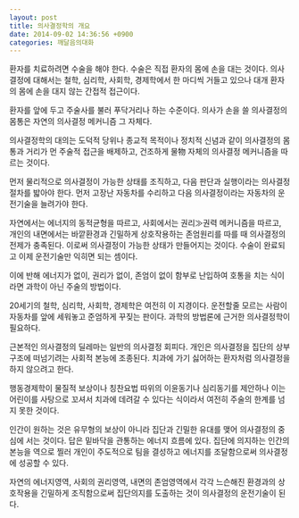 ```yaml
---
layout: post
title: 의사결정학의 개요
date: 2014-09-02 14:36:56 +0900
categories: 깨달음의대화
---
```

환자를 치료하려면 수술을 해야 한다. 수술은 직접 환자의 몸에 손을 대는 것이다. 의사결정에 대해서는 철학, 심리학, 사회학, 경제학에서 한 마디씩 거들고 있으나 대개 환자의 몸에 손을 대지 않는 간접적 접근이다.

  


환자를 앞에 두고 주술사를 불러 푸닥거리나 하는 수준이다. 의사가 손을 쓸 의사결정의 몸통은 자연의 의사결정 메커니즘 그 자체다. 

  


의사결정학의 대의는 도덕적 당위나 종교적 목적이나 정치적 신념과 같이 의사결정의 몸통과 거리가 먼 주술적 접근을 배제하고, 건조하게 물物 자체의 의사결정 메커니즘을 따르는 것이다. 

  


먼저 물리적으로 의사결정이 가능한 상태를 조직하고, 다음 판단과 실행이라는 의사결정 절차를 밟아야 한다. 먼저 고장난 자동차를 수리하고 다음 의사결정이라는 자동차의 운전기술을 늘려가야 한다. 

  


자연에서는 에너지의 동적균형을 따르고, 사회에서는 권리≫권력 메커니즘을 따르고, 개인의 내면에서는 바깥환경과 긴밀하게 상호작용하는 존엄원리를 따를 때 의사결정의 전제가 충족된다. 이로써 의사결정이 가능한 상태가 만들어지는 것이다. 수술이 완료되고 이제 운전기술만 익히면 되는 셈이다.

  


이에 반해 에너지가 없이, 권리가 없이, 존엄이 없이 함부로 난입하여 호통을 치는 식이라면 과학이 아닌 주술의 방법이다. 

  


20세기의 철학, 심리학, 사회학, 경제학은 여전히 이 지경이다. 운전할줄 모르는 사람이 자동차를 앞에 세워놓고 준엄하게 꾸짖는 판이다. 과학의 방법론에 근거한 의사결정학이 필요하다. 

  


근본적인 의사결정의 딜레마는 일반의 의사결정 회피다. 개인은 의사결정을 집단의 상부구조에 떠넘기려는 사회적 본능에 조종된다. 치과에 가기 싫어하는 환자처럼 의사결정을 하지 않으려고 한다. 

  


행동경제학이 물질적 보상이나 칭찬요법 따위의 이윤동기나 심리동기를 제안하나 이는 어린이를 사탕으로 꼬셔서 치과에 데려갈 수 있다는 식이라서 여전히 주술의 한계를 넘지 못한 것이다. 

  


인간이 원하는 것은 유무형의 보상이 아니라 집단과 긴밀한 유대를 맺어 의사결정의 중심에 서는 것이다. 답은 밑바닥을 관통하는 에너지 흐름에 있다. 집단에 의지하는 인간의 본능을 역으로 찔러 개인이 주도적으로 팀을 결성하고 에너지를 조달함으로써 의사결정에 성공할 수 있다.

  


자연의 에너지영역, 사회의 권리영역, 내면의 존엄영역에서 각각 느슨해진 환경과의 상호작용을 긴밀하게 조직함으로써 집단의지를 도출하는 것이 의사결정의 운전기술이 된다.